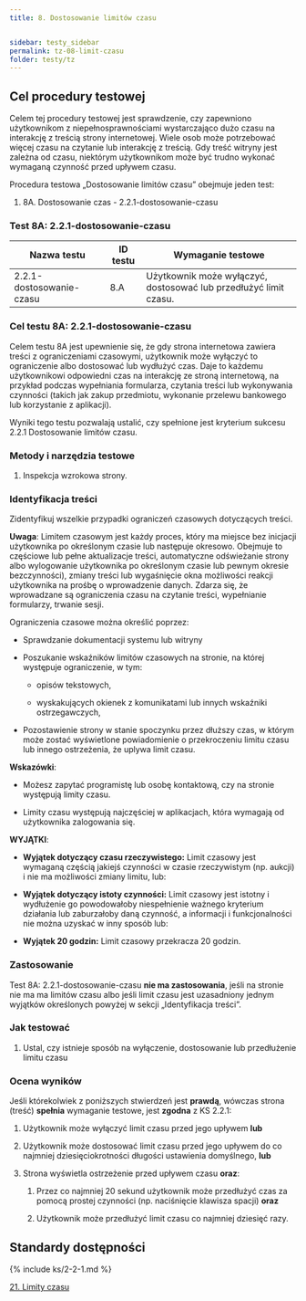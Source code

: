 ```yaml
---
title: 8. Dostosowanie limitów czasu


sidebar: testy_sidebar
permalink: tz-08-limit-czasu
folder: testy/tz
---
```


## Cel procedury testowej

Celem tej procedury testowej jest sprawdzenie, czy zapewniono użytkownikom z niepełnosprawnościami wystarczająco dużo czasu na interakcję z treścią strony internetowej. Wiele osob może potrzebować więcej czasu na czytanie lub interakcję z treścią. Gdy treść witryny jest zależna od czasu, niektórym użytkownikom może być trudno wykonać wymaganą czynność przed upływem czasu.

Procedura testowa „Dostosowanie limitów czasu” obejmuje jeden test:

1.	8A. Dostosowanie czas - 2.2.1-dostosowanie-czasu


### Test 8A: 2.2.1-dostosowanie-czasu

| Nazwa testu | ID testu | Wymaganie testowe |
|------------------------|---------|------------------------------------------|
| 2.2.1-dostosowanie-czasu | 8.A     | Użytkownik może wyłączyć, dostosować lub przedłużyć limit czasu. |


### Cel testu 8A: 2.2.1-dostosowanie-czasu

Celem testu 8A jest upewnienie się, że gdy strona internetowa zawiera treści z ograniczeniami czasowymi, użytkownik może wyłączyć to ograniczenie albo dostosować lub wydłużyć czas. Daje to każdemu użytkownikowi odpowiedni czas na interakcję ze stroną internetową, na przykład podczas wypełniania formularza, czytania treści lub wykonywania czynności (takich jak zakup przedmiotu, wykonanie przelewu bankowego lub korzystanie z aplikacji). 


Wyniki tego testu pozwalają ustalić, czy spełnione jest kryterium sukcesu 2.2.1 Dostosowanie limitów czasu.

### Metody i narzędzia testowe 

1.	Inspekcja wzrokowa strony.


### Identyfikacja treści

Zidentyfikuj wszelkie przypadki ograniczeń czasowych dotyczących treści.

  **Uwaga**: Limitem czasowym jest każdy proces, który ma miejsce bez inicjacji użytkownika po określonym czasie lub następuje okresowo. Obejmuje to częściowe lub pełne aktualizacje treści, automatyczne odświeżanie strony albo wylogowanie użytkownika po określonym czasie lub pewnym okresie bezczynności), zmiany treści lub wygaśnięcie okna możliwości reakcji użytkownika na prośbę o wprowadzenie danych. Zdarza się, że wprowadzane są ograniczenia czasu na czytanie treści, wypełnianie formularzy, trwanie sesji.

Ograniczenia czasowe można określić poprzez:

-   Sprawdzanie dokumentacji systemu lub witryny

-   Poszukanie wskaźników limitów czasowych na stronie, na której występuje ograniczenie, w tym:

    -  opisów tekstowych,

    -  wyskakujących okienek z komunikatami lub innych wskaźniki ostrzegawczych,	

-   Pozostawienie strony w stanie spoczynku przez dłuższy czas, w którym może zostać wyświetlone powiadomienie o przekroczeniu limitu czasu lub innego ostrzeżenia, że uplywa limit czasu.

**Wskazówki**:

-   Możesz zapytać programistę lub osobę kontaktową, czy na stronie występują limity czasu.

-   Limity czasu występują najczęściej w aplikacjach, która wymagają od użytkownika zalogowania się.


**WYJĄTKI**:

-   **Wyjątek dotyczący czasu rzeczywistego:** Limit czasowy jest wymaganą częścią jakiejś czynności w czasie rzeczywistym (np. aukcji) i nie ma możliwości zmiany limitu, lub:

-   **Wyjątek dotyczący istoty czynności:** Limit czasowy jest istotny i wydłużenie go powodowałoby niespełnienie ważnego kryterium działania lub zaburzałoby daną czynność, a informacji i funkcjonalności nie można uzyskać w inny sposób lub:

-   **Wyjątek 20 godzin:** Limit czasowy przekracza 20 godzin. 

### Zastosowanie
Test 8A: 2.2.1-dostosowanie-czasu **nie ma zastosowania**, jeśli na stronie nie ma ma limitów czasu albo jeśli limit czasu jest uzasadniony jednym wyjątków określonych powyżej w sekcji „Identyfikacja treści”.  

### Jak testować

1.	Ustal, czy istnieje sposób na wyłączenie, dostosowanie lub przedłużenie limitu czasu

### Ocena wyników

Jeśli którekolwiek z poniższych stwierdzeń jest **prawdą**, wówczas strona (treść) **spełnia** wymaganie testowe, jest **zgodna** z KS 2.2.1:

1.  Użytkownik może wyłączyć limit czasu przed jego upływem **lub** 

2.  Użytkownik może dostosować limit czasu przed jego upływem do co najmniej dziesięciokrotności długości ustawienia domyślnego, **lub**

3.  Strona wyświetla ostrzeżenie przed upływem czasu **oraz**:

    1.  Przez co najmniej 20 sekund użytkownik może przedłużyć czas za pomocą prostej czynności (np. naciśnięcie klawisza spacji) **oraz**

    2.  Użytkownik może przedłużyć limit czasu co najmniej dziesięć razy.
	

## Standardy dostępności

{% include ks/2-2-1.md %}

[21. Limity czasu](ICT-21-limity-czasu)                                                                                                         